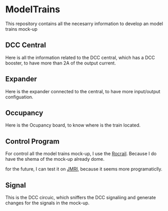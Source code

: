 # ModelTrains

This repository contains all the necesarry information to develop an model trains mock-up

## DCC Central

Here is all the information related to the DCC central, which has a DCC booster, to have more than 2A of the output current.

## Expander

Here is the expander connected to the central, to have more input/output configuation.

## Occupancy

Here is the Ocupancy board, to know where is the train located.

## Control Program

For control all the model trains mock-up, I use the [Rocrail](https://wiki.rocrail.net/doku.php?id=start). Because
I do have the shema of the mock-up already dome.

for the future, I can test it on [JMRI](https://www.jmri.org/), because it seems more programaticlly.

## Signal

This is the DCC circuic, which sniffers the DCC signaliing and generate changes for the signals in the mock-up.
